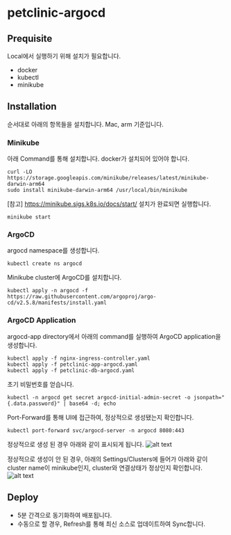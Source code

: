 # petclinic-argocd

## Prequisite
Local에서 실행하기 위해 설치가 필요합니다.
- docker
- kubectl
- minikube

## Installation
순서대로 아래의 항목들을 설치합니다. Mac, arm 기준입니다.

### Minikube
아래 Command를 통해 설치합니다. docker가 설치되어 있어야 합니다.
```shell
curl -LO https://storage.googleapis.com/minikube/releases/latest/minikube-darwin-arm64
sudo install minikube-darwin-arm64 /usr/local/bin/minikube

```
[참고] https://minikube.sigs.k8s.io/docs/start/
설치가 완료되면 실행합니다.
```shell
minikube start
```

### ArgoCD
argocd namespace를 생성합니다.
```shell
kubectl create ns argocd
```
Minikube cluster에 ArgoCD를 설치합니다.
```shell
kubectl apply -n argocd -f https://raw.githubusercontent.com/argoproj/argo-cd/v2.5.8/manifests/install.yaml
```
### ArgoCD Application
argocd-app directory에서 아래의 command를 실행하여 ArgoCD application을 생성합니다.
```shell
kubectl apply -f nginx-ingress-controller.yaml
kubectl apply -f petclinic-app-argocd.yaml
kubectl apply -f petclinic-db-argocd.yaml
```
초기 비밀번호를 얻습니다.
```
kubectl -n argocd get secret argocd-initial-admin-secret -o jsonpath="{.data.password}" | base64 -d; echo
```
Port-Forward를 통해 UI에 접근하여, 정상적으로 생성됐는지 확인합니다.
```shell
kubectl port-forward svc/argocd-server -n argocd 8080:443
```
정상적으로 생성 된 경우 아래와 같이 표시되게 됩니다.
![alt text](https://cookie-tomato-400.notion.site/image/https%3A%2F%2Fs3-us-west-2.amazonaws.com%2Fsecure.notion-static.com%2Fda9f85b4-34a2-4e93-b9f4-fc52242c2f73%2F%25E1%2584%2589%25E1%2585%25B3%25E1%2584%258F%25E1%2585%25B3%25E1%2584%2585%25E1%2585%25B5%25E1%2586%25AB%25E1%2584%2589%25E1%2585%25A3%25E1%2586%25BA_2023-04-24_%25E1%2584%258B%25E1%2585%25A9%25E1%2584%2592%25E1%2585%25AE_10.42.16.png?id=53252f79-049b-49eb-9868-94cab4720622&table=block&spaceId=b3b35dfb-f3f4-4329-aa95-d9a44fd05422&width=2000&userId=&cache=v2)

정상적으로 생성이 안 된 경우, 아래의 Settings/Clusters에 들어가 아래와 같이 cluster name이 minikube인지, cluster와 연결상태가 정상인지 확인합니다.
![alt text](https://cookie-tomato-400.notion.site/image/https%3A%2F%2Fs3-us-west-2.amazonaws.com%2Fsecure.notion-static.com%2F6aedeb57-4acf-4323-9b33-4e47eda53de3%2F%25E1%2584%2589%25E1%2585%25B3%25E1%2584%258F%25E1%2585%25B3%25E1%2584%2585%25E1%2585%25B5%25E1%2586%25AB%25E1%2584%2589%25E1%2585%25A3%25E1%2586%25BA_2023-04-24_%25E1%2584%258B%25E1%2585%25A9%25E1%2584%2592%25E1%2585%25AE_10.38.39.png?id=3ba3ab02-c2f6-48e2-bd27-b749da5968c9&table=block&spaceId=b3b35dfb-f3f4-4329-aa95-d9a44fd05422&width=2000&userId=&cache=v2)

## Deploy
- 5분 간격으로 동기화하여 배포됩니다.
- 수동으로 할 경우, Refresh를 통해 최신 소스로 업데이트하여 Sync합니다.



